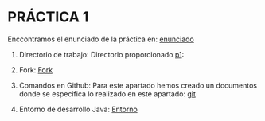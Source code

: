 # PRÁCTICA 1

Enccontramos el enunciado de la práctica en: [enunciado](https://github.com/pedromaarcos/p1-fork/blob/main/ENUNCIADO.md)

1. Directorio de trabajo:
Directorio proporcionado [p1](https://github.com/gitt-3-pat/p1):

2. Fork:
[Fork](https://github.com/pedromaarcos/p1-fork)

3. Comandos en Github:
Para este apartado hemos creado un documentos donde se especifica lo realizado en este apartado:
[git](https://github.com/pedromaarcos/p1-fork/blob/main/git.pdf)

4. Entorno de desarrollo Java:
[Entorno](https://github.com/pedromaarcos/p1-fork/blob/main/entorno.pdf)





